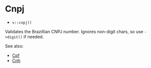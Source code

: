 # Cnpj

- `v::cnpj()`

Validates the Brazillian CNPJ number. Ignores non-digit chars, so
use `->digit()` if needed.

See also:

  * [Cpf](Cpf.md)
  * [Cnh](Cnh.md)
